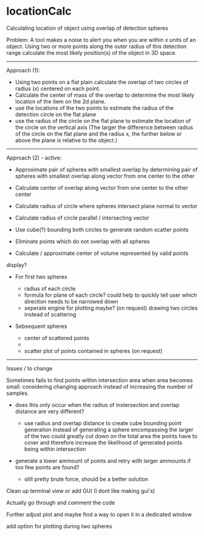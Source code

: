 # locationCalc
 Calculating location of object using overlap of detection spheres

Problem:
A tool makes a noise to alert you when you are within x units of an object.
Using two or more points along the outer radius of this detection range calculate the most likely position(s) of the object in 3D space.



___________________________________________________________________________________________________________________________________________________________________________________

Approach (1):
- Using two points on a flat plain calculate the overlap of two circles of radius (x) centered on each point.
- Calculate the center of mass of the overlap to determine the most likely location of the item on the 2d plane.
- use the locations of the two points to estimate the radius of the detection circle on the flat plane
- use the radius of the circle on the flat plane to estimate the location of the circle on the vertical axis
(The larger the difference between radius of the circle on the flat plane and the radius x, the further below or above the plane is relative to the object.)
___________________________________________________________________________________________________________________________________________________________________________________

Approach (2) - active:
- Approximate pair of spheres with smallest overlap by determining pair of spheres with smallest overlap along vector from one center to the other
- Calculate center of overlap along vector from one center to the other center
- Calculate radius of circle where spheres intersect plane normal to vector
- Calculate radius of circle parallel / intersecting vector

- Use cube(?) bounding both circles to generate random scatter points
- Eliminate points which do not overlap with all spheres
- Calculate / approximate center of volume represented by valid points

display?
- For first two spheres
    - radius of each circle
    - formula for plane of each circle?
       could help to quickly tell user which direction needs to be narrowed down
    - seperate engine for plotting maybe? (on request)
         drawing two circles instead of scattering

- Sebsequent spheres
    - center of scattered points
    - 
    - scatter plot of points contained in spheres (on request)

___________________________________________________________________________________________________________________________________________________________________________________

Issues / to change

Sometimes fails to find points within intersection area when area becomes small.
considering changing approach instead of increasing the number of samples.
 - does this only occur when the radius of instersection and overlap distance are very different?
    - use radius and overlap distance to create cube bounding point generation instead of generating a sphere encompassing the larger of the two
         could greatly cut down on the total area the points have to cover and therefore increase the likelihood of generated points being within intersection

 - generate a lower ammount of points and retry with larger ammounts if too few points are found?
    - still pretty brute force, should be a better solution

Clean up terminal view or add GUI (I dont like making gui's)

Actually go through and comment the code

Further adjust plot and maybe find a way to open it in a dedicated window

add option for plotting during two spheres


